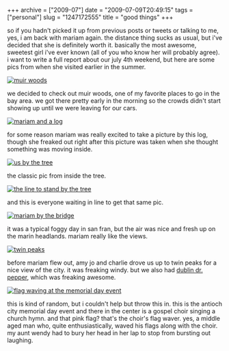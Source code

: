 +++
archive = ["2009-07"]
date = "2009-07-09T20:49:15"
tags = ["personal"]
slug = "1247172555"
title = "good things"
+++

so if you hadn't picked it up from previous posts or tweets or talking to
me, yes, i am back with mariam again. the distance thing sucks as usual,
but i've decided that she is definitely worth it. basically the most
awesome, sweetest girl i've ever known (all of you who know her will
probably agree). i want to write a full report about our july 4th weekend,
but here are some pics from when she visited earlier in the summer.

[![muir woods][1]][2]

we decided to check out muir woods, one of my favorite places to go in the
bay area. we got there pretty early in the morning so the crowds didn't
start showing up until we were leaving for our cars.

[![mariam and a log][3]][4]

for some reason mariam was really excited to take a picture by this log,
though she freaked out right after this picture was taken when she thought
something was moving inside.

[![us by the tree][5]][6]

the classic pic from inside the tree.

[![the line to stand by the tree][7]][8]

and this is everyone waiting in line to get that same pic.

[![mariam by the bridge][9]][10]

it was a typical foggy day in san fran, but the air was nice and fresh up
on the marin headlands. mariam really like the views.

[![twin peaks][11]][12]

before mariam flew out, amy jo and charlie drove us up to twin peaks for
a nice view of the city. it was freaking windy. but we also had [dublin
dr. pepper][13], which was freaking awesome.

[![flag waving at the memorial day event][14]][15]

this is kind of random, but i couldn't help but throw this in. this is the
antioch city memorial day event and there in the center is a gospel choir
singing a church hymn. and that pink flag? that's the choir's flag waver.
yes, a middle aged man who, quite enthusiastically, waved his flags along
with the choir. my aunt wendy had to bury her head in her lap to stop from
bursting out laughing.

[1]: http://farm3.static.flickr.com/2602/3706298168_10905c98af.jpg
[2]: http://www.flickr.com/photos/28471535@N02/3706298168 (View 'muir woods' on Flickr.com)
[3]: http://farm3.static.flickr.com/2528/3706302222_c2804a0853.jpg
[4]: http://www.flickr.com/photos/28471535@N02/3706302222 (View 'mariam and a log' on Flickr.com)
[5]: http://farm3.static.flickr.com/2627/3705495309_15ab900b13.jpg
[6]: http://www.flickr.com/photos/28471535@N02/3705495309 (View 'us by the tree' on Flickr.com)
[7]: http://farm3.static.flickr.com/2524/3706303148_0f5c535470.jpg
[8]: http://www.flickr.com/photos/28471535@N02/3706303148 (View 'the line to stand by the tree' on Flickr.com)
[9]: http://farm4.static.flickr.com/3499/3706304270_bff6c498f6.jpg
[10]: http://www.flickr.com/photos/28471535@N02/3706304270 (View 'mariam by the bridge' on Flickr.com)
[11]: http://farm4.static.flickr.com/3492/3705501335_e75367aee9.jpg
[12]: http://www.flickr.com/photos/rjbismark90/3705501335/ (View 'us at twin peaks' on Flickr.com)
[13]: http://www.dublindrpepper.com/
[14]: http://farm4.static.flickr.com/3432/3706308634_922d6aec95.jpg
[15]: http://www.flickr.com/photos/28471535@N02/3706308634 (View 'flag waving at the memorial day event' on Flickr.com)

